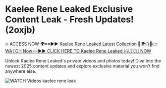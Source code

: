 # Kaelee Rene Leaked Exclusive Content Leak - Fresh Updates! (2oxjb)

🔥 ACCESS NOW 🌍==►► <a href="https://tinyurl.com/3fjeunct" rel="nofollow">Kaelee Rene Leaked Latest Collection</a></h3>
[🔴🌍📺📱👉WA𝚃CH Now==►► CLICK HERE TO Kaelee Rene Leaked 𝚆𝙰𝚃𝙲𝙷 NOW](https://tinyurl.com/3fjeunct)

Unlock Kaelee Rene Leaked's private videos and photos today! Dive into the newest 2025 content updates and explore exclusive material you won’t find anywhere else.


<a href="https://tinyurl.com/3fjeunct" rel="nofollow" data-target="animated-image.originalLink"><img src="https://camo.githubusercontent.com/8a4f000d20f83aca3bf7ec5f350d767afa0574a8a352519fd8cfa583a6f93a33/68747470733a2f2f692e696d6775722e636f6d2f644a486b345a712e676966" alt="WATCH Videos" data-canonical-src="https://i.imgur.com/dJHk4Zq.gif" style="max-width: 100%; display: inline-block;" data-target="animated-image.originalImage"></a>
kaelee rene leak